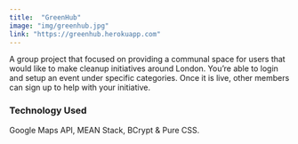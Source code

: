 ```yaml
---
title:  "GreenHub"
image: "img/greenhub.jpg"
link: "https://greenhub.herokuapp.com"
---
```


A group project that focused on providing a communal space for users that would like to make cleanup initiatives around London. You’re able to login and setup an event under specific categories. Once it is live, other members can sign up to help with your initiative. 

### Technology Used
Google Maps API, MEAN Stack, BCrypt & Pure CSS.